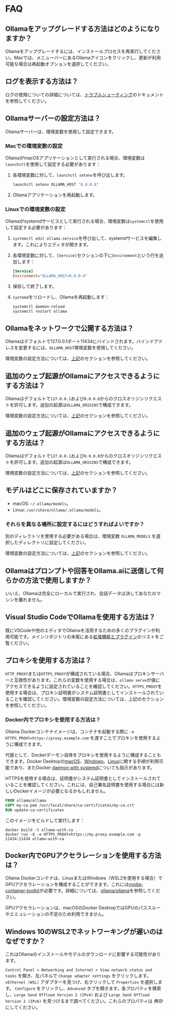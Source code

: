 # FAQ

## Ollamaをアップグレードする方法はどのようになりますか？

Ollamaをアップグレードするには、インストールプロセスを再実行してください。Macでは、メニューバーにあるOllamaアイコンをクリックし、更新が利用可能な場合は再起動オプションを選択してください。

## ログを表示する方法は？

ログの使用についての詳細については、[トラブルシューティング](./troubleshooting.md)のドキュメントを参照してください。

<div id="how-do-i-configure-ollama-server">
<h2>Ollamaサーバーの設定方法は？</h2>
</div>

Ollamaサーバーは、環境変数を使用して設定できます。

### Macでの環境変数の設定

OllamaがmacOSアプリケーションとして実行される場合、環境変数は`launchctl`を使用して設定する必要があります：

1. 各環境変数に対して、`launchctl setenv`を呼び出します。

    ```bash
    launchctl setenv OLLAMA_HOST "0.0.0.0"
    ```

2. Ollamaアプリケーションを再起動します。

### Linuxでの環境変数の設定

Ollamaがsystemdサービスとして実行される場合、環境変数は`systemctl`を使用して設定する必要があります：

1. `systemctl edit ollama.service`を呼び出して、systemdサービスを編集します。これによりエディタが開きます。

2. 各環境変数に対して、`[Service]`セクションの下に`Environment`という行を追加します：

    ```ini
    [Service]
    Environment="OLLAMA_HOST=0.0.0.0"
    ```

3. 保存して終了します。

4. `systemd`をリロードし、Ollamaを再起動します：

   ```bash
   systemctl daemon-reload
   systemctl restart ollama
   ```

## Ollamaをネットワークで公開する方法は？

Ollamaはデフォルトで127.0.0.1ポート11434にバインドされます。バインドアドレスを変更するには、`OLLAMA_HOST`環境変数を使用してください。

環境変数の設定方法については、[上記](#how-do-i-configure-ollama-server)のセクションを参照してください。

## 追加のウェブ起源がOllamaにアクセスできるようにする方法は？

Ollamaはデフォルトで`127.0.0.1`および`0.0.0.0`からのクロスオリジンリクエストを許可します。追加の起源は`OLLAMA_ORIGINS`で構成できます。

環境変数の設定方法については、[上記](#how-do-i-configure-ollama-server)のセクションを参照してください。

## 追加のウェブ起源がOllamaにアクセスできるようにする方法は？

Ollamaはデフォルトで`127.0.0.1`および`0.0.0.0`からのクロスオリジンリクエストを許可します。追加の起源は`OLLAMA_ORIGINS`で構成できます。

環境変数の設定方法については、[上記](#how-do-i-configure-ollama-server)のセクションを参照してください。

## モデルはどこに保存されていますか？

- macOS: `~/.ollama/models`。
- Linux: `/usr/share/ollama/.ollama/models`。

### それらを異なる場所に設定するにはどうすればよいですか？

別のディレクトリを使用する必要がある場合は、環境変数 `OLLAMA_MODELS` を選択したディレクトリに設定してください。

環境変数の設定方法については、[上記](#how-do-i-configure-ollama-server)のセクションを参照してください。

## Ollamaはプロンプトや回答をOllama.aiに送信して何らかの方法で使用しますか？

いいえ、Ollamaは完全にローカルで実行され、会話データは決してあなたのマシンを離れません。

## Visual Studio CodeでOllamaを使用する方法は？

既にVSCodeや他のエディタでOllamaを活用するための多くのプラグインが利用可能です。メインリポジトリの末尾にある[拡張機能とプラグイン](https://github.com/jmorganca/ollama#extensions--plugins)のリストをご覧ください。

## プロキシを使用する方法は？

`HTTP_PROXY`または`HTTPS_PROXY`が構成されている場合、Ollamaはプロキシサーバーと互換性があります。これらの変数を使用する場合は、`ollama serve`が値にアクセスできるように設定されていることを確認してください。`HTTPS_PROXY`を使用する場合は、プロキシ証明書がシステム証明書としてインストールされていることを確認してください。環境変数の設定方法については、上記のセクションを参照してください。

### Docker内でプロキシを使用する方法は？

Ollama Dockerコンテナイメージは、コンテナを起動する際に `-e HTTPS_PROXY=https://proxy.example.com` を渡すことでプロキシを使用するように構成できます。

代替として、Dockerデーモン自体をプロキシを使用するように構成することもできます。Docker Desktopの[macOS](https://docs.docker.com/desktop/settings/mac/#proxies)、[Windows](https://docs.docker.com/desktop/settings/windows/#proxies)、[Linux](https://docs.docker.com/desktop/settings/linux/#proxies)に関する手順が利用可能であり、またDocker [daemon with systemd](https://docs.docker.com/config/daemon/systemd/#httphttps-proxy)についても指示があります。

HTTPSを使用する場合は、証明書がシステム証明書としてインストールされていることを確認してください。これには、自己署名証明書を使用する場合には新しいDockerイメージが必要となるかもしれません。

```dockerfile
FROM ollama/ollama
COPY my-ca.pem /usr/local/share/ca-certificates/my-ca.crt
RUN update-ca-certificates
```

このイメージをビルドして実行します：

```shell
docker build -t ollama-with-ca .
docker run -d -e HTTPS_PROXY=https://my.proxy.example.com -p 11434:11434 ollama-with-ca
```

## Docker内でGPUアクセラレーションを使用する方法は？

Ollama Dockerコンテナは、LinuxまたはWindows（WSL2を使用する場合）でGPUアクセラレーションを構成することができます。これには[nvidia-container-toolkit](https://github.com/NVIDIA/nvidia-container-toolkit)が必要です。詳細については、[ollama/ollama](https://hub.docker.com/r/ollama/ollama)を参照してください。

GPUアクセラレーションは、macOSのDocker DesktopではGPUのパススルーやエミュレーションの不足のため利用できません。

## Windows 10のWSL2でネットワーキングが遅いのはなぜですか？

これはOllamaのインストールやモデルのダウンロードに影響する可能性があります。

`Control Panel > Networking and Internet > View network status and tasks` を開き、左パネルで `Change adapter settings` をクリックします。`vEthernel (WSL)` アダプターを見つけ、右クリックして `Properties` を選択します。
`Configure` をクリックし、`Advanced` タブを開きます。各プロパティを検索し、`Large Send Offload Version 2 (IPv4)` および `Large Send Offload Version 2 (IPv6)` を見つけるまで調べてください。これらのプロパティは *無効* にしてください。
